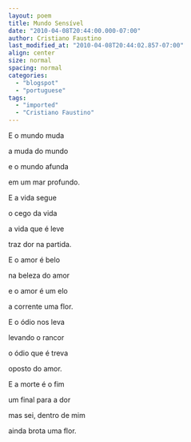 ```yaml
---
layout: poem
title: Mundo Sensível
date: "2010-04-08T20:44:00.000-07:00"
author: Cristiano Faustino
last_modified_at: "2010-04-08T20:44:02.857-07:00"
align: center
size: normal
spacing: normal
categories:
  - "blogspot"
  - "portuguese"
tags:
  - "imported"
  - "Cristiano Faustino"
---
```


E o mundo muda

a muda do mundo

e o mundo afunda

em um mar profundo.

E a vida segue

o cego da vida

a vida que é leve

traz dor na partida.

E o amor é belo

na beleza do amor

e o amor é um elo

a corrente uma flor.

E o ódio nos leva

levando o rancor

o ódio que é treva

oposto do amor.

E a morte é o fim

um final para a dor

mas sei, dentro de mim

ainda brota uma flor.